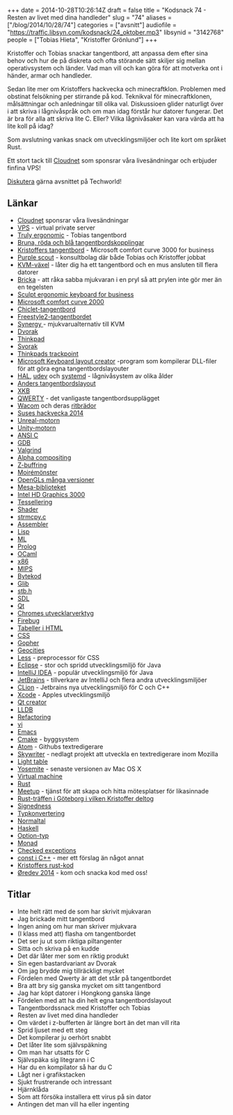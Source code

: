 +++
date = 2014-10-28T10:26:14Z
draft = false
title = "Kodsnack 74 - Resten av livet med dina handleder"
slug = "74"
aliases = ["/blog/2014/10/28/74"]
categories = ["avsnitt"]
audiofile = "https://traffic.libsyn.com/kodsnack/24_oktober.mp3"
libsynid = "3142768"
people = ["Tobias Hieta", "Kristoffer Grönlund"]
+++

Kristoffer och Tobias snackar tangentbord, att anpassa dem efter sina behov och hur de på diskreta och ofta störande sätt skiljer sig mellan operativsystem och länder. Vad man vill och kan göra för att motverka ont i händer, armar och handleder.

Sedan lite mer om Kristoffers hackvecka och minecraftklon. Problemen med obstinat felsökning per stirrande på kod. Teknikval för minecraftklonen, målsättningar och anledningar till olika val. Diskussioen glider naturligt över i att skriva i lågnivåspråk och om man idag förstår hur datorer fungerar. Det är bra för alla att skriva lite C. Eller? Vilka lågnivåsaker kan vara värda att ha lite koll på idag?

Som avslutning vankas snack om utvecklingsmiljöer och lite kort om språket Rust.

Ett stort tack till [Cloudnet](http://www.cloudnet.se) som sponsrar våra livesändningar och erbjuder finfina VPS!

[Diskutera](http://techworld.idg.se/2.2524/1.591059) gärna avsnittet på Techworld!

## Länkar ##
* [Cloudnet](http://www.cloudnet.se) sponsrar våra livesändningar
* [VPS](http://en.wikipedia.org/wiki/Virtual_private_server) - virtual private server
* [Truly ergonomic](http://www.trulyergonomic.com/store/index.php) - Tobias tangentbord
* [Bruna, röda och blå tangentbordskopplingar](http://www.keyboardco.com/blog/index.php/2012/12/an-introduction-to-cherry-mx-mechanical-switches/)
* [Kristoffers tangentbord](http://www.microsoft.com/hardware/sv-se/b/comfort-curve-keyboard-3000-for-business/3XJ-00008) - Microsoft comfort curve 3000 for business
* [Purple scout](http://purplescout.se) - konsultbolag där både Tobias och Kristoffer jobbat
* [KVM-växel](http://en.wikipedia.org/wiki/KVM_switch) - låter dig ha ett tangentbord och en mus ansluten till flera datorer
* [Bricka](http://en.wikipedia.org/wiki/Brick_%28electronics%29) - att råka sabba mjukvaran i en pryl så att prylen inte gör mer än en tegelsten
* [Sculpt ergonomic keyboard for business](http://www.microsoft.com/hardware/en-us/b/sculpt-ergonomic-keyboard-for-business)
* [Microsoft comfort curve 2000](http://www.microsoft.com/hardware/en-ie/b/comfort-curve-keyboard-2000-for-business/7FH-00006)
* [Chiclet-tangentbord](http://en.wikipedia.org/wiki/Chiclet_keyboard)
* [Freestyle2-tangentbordet](http://www.kinesis-ergo.com/shop/freestyle2-for-pc-foreign/)
* [Synergy ](http://synergy-project.org/) - mjukvarualternativ till KVM
* [Dvorak](http://en.wikipedia.org/wiki/Dvorak_Simplified_Keyboard)
* [Thinkpad](http://en.wikipedia.org/wiki/ThinkPad)
* [Svorak](http://sv.wikipedia.org/wiki/Svorak)
* [Thinkpads trackpoint](http://en.wikipedia.org/wiki/Pointing_stick)
* [Microsoft Keyboard layout creator](http://msdn.microsoft.com/en-us/goglobal/bb964665.aspx) -program som kompilerar DLL-filer för att göra egna tangentbordslayouter
* [HAL](http://en.wikipedia.org/wiki/HAL_%28software%29), [udev](http://en.wikipedia.org/wiki/Udev) och [systemd](http://en.wikipedia.org/wiki/Systemd) - lågnivåsystem av olika ålder
* [Anders tangentbordslayout](https://github.com/wanders/blowrak)
* [XKB](http://michal.kosmulski.org/computing/articles/custom-keyboard-layouts-xkb.html)
* [QWERTY](http://en.wikipedia.org/wiki/QWERTY) - det vanligaste tangentbordsupplägget
* [Wacom](http://en.wikipedia.org/wiki/Wacom_%28company%29) och deras [ritbrädor](http://en.wikipedia.org/wiki/Graphics_tablet)
* [Suses hackvecka 2014](https://hackweek.suse.com/)
* [Unreal-motorn](http://en.wikipedia.org/wiki/Unreal_Engine)
* [Unity-motorn](http://en.wikipedia.org/wiki/Unity_%28game_engine%29)
* [ANSI C](http://en.wikipedia.org/wiki/ANSI_C)
* [GDB](http://www.gnu.org/software/gdb/)
* [Valgrind](http://valgrind.org/)
* [Alpha compositing](http://en.wikipedia.org/wiki/Alpha_compositing)
* [Z-buffring](http://en.wikipedia.org/wiki/Z-buffering)
* [Moirémönster](http://en.wikipedia.org/wiki/Moir%C3%A9_pattern)
* [OpenGLs många versioner](http://en.wikipedia.org/wiki/OpenGL#Version_history)
* [Mesa-biblioteket](http://en.wikipedia.org/wiki/Mesa_%28computer_graphics%29)
* [Intel HD Graphics 3000](http://www.notebookcheck.net/Intel-HD-Graphics-3000.37948.0.html)
* [Tessellering](http://en.wikipedia.org/wiki/Tessellation)
* [Shader](http://en.wikipedia.org/wiki/Shader#Geometry_shaders)
* [‎strmcpy.c](http://bsd.unixdev.net/4.5BSD/packages/cfingerd-1.4.3/src/strmcpy.c)
* [Assembler](http://en.wikipedia.org/wiki/Assembly_language)
* [Lisp](http://en.wikipedia.org/wiki/Lisp_%28programming_language%29)
* [ML](http://en.wikipedia.org/wiki/ML_%28programming_language%29)
* [Prolog](http://en.wikipedia.org/wiki/Prolog)
* [OCaml](http://en.wikipedia.org/wiki/OCaml)
* [x86](http://en.wikipedia.org/wiki/X86)
* [MIPS](http://en.wikipedia.org/wiki/MIPS_instruction_set)
* [Bytekod](http://en.wikipedia.org/wiki/Bytecode)
* [Glib](http://en.wikipedia.org/wiki/GLib)
* [stb.h](http://nothings.org/stb/stb_h.html)
* [SDL](https://www.libsdl.org/)
* [Qt](https://qt-project.org/)
* [Chromes utvecklarverktyg](https://developer.chrome.com/devtools)
* [Firebug](http://getfirebug.com/)
* [Tabeller i HTML](http://www.w3.org/TR/html401/struct/tables.html)
* [CSS](http://en.wikipedia.org/wiki/Cascading_Style_Sheets)
* [Gopher](http://en.wikipedia.org/wiki/Gopher_%28protocol%29)
* [Geocities](http://en.wikipedia.org/wiki/GeoCities)
* [Less](http://lesscss.org/) - preprocessor för CSS
* [Eclipse](http://www.eclipse.org/) - stor och spridd utvecklingsmiljö för Java
* [IntelliJ IDEA](https://www.jetbrains.com/idea/) - populär utvecklingsmiljö för Java
* [JetBrains](https://www.jetbrains.com/) - tillverkare av IntelliJ och flera andra utvecklingsmiljöer
* [CLion](https://www.jetbrains.com/clion/) - Jetbrains nya utvecklingsmiljö för C och C++
* [Xcode](http://en.wikipedia.org/wiki/Xcode) - Apples utvecklingsmiljö
* [Qt creator](https://qt-project.org/search/tag/qt~creator)
* [LLDB](http://lldb.llvm.org/)
* [Refactoring](http://www.refactoring.com/)
* [vi](http://en.wikipedia.org/wiki/Vi)
* [Emacs](http://en.wikipedia.org/wiki/Emacs)
* [Cmake](http://www.cmake.org/) - byggsystem
* [Atom](https://atom.io/) - Githubs textredigerare
* [Skywriter](http://en.wikipedia.org/wiki/Mozilla_Skywriter) - nedlagt projekt att utveckla en textredigerare inom Mozilla
* [Light table](http://lighttable.com/)
* [Yosemite](http://arstechnica.com/apple/2014/10/os-x-10-10/) - senaste versionen av Mac OS X
* [Virtual machine](http://en.wikipedia.org/wiki/Virtual_machine)
* [Rust](http://www.rust-lang.org/)
* [Meetup](http://www.meetup.com/) - tjänst för att skapa och hitta mötesplatser för likasinnade
* [Rust-träffen i Göteborg i vilken Kristoffer deltog](http://www.meetup.com/got-lambda/events/212188312/)
* [Signedness](http://en.wikipedia.org/wiki/Signedness)
* [Typkonvertering](http://en.wikipedia.org/wiki/Type_conversion)
* [Normaltal](http://en.wikipedia.org/wiki/Normal_number)
* [Haskell](http://www.haskell.org/haskellwiki/Haskell)
* [Option-typ](http://en.wikipedia.org/wiki/Option_type)
* [Monad](http://en.wikipedia.org/wiki/Monad_%28functional_programming%29)
* [Checked exceptions](http://en.wikibooks.org/wiki/Java_Programming/Checked_Exceptions)
* [const i C++](http://duramecho.com/ComputerInformation/WhyHowCppConst.html) - mer ett förslag än något annat
* [Kristoffers rust-kod](https://github.com/krig/rust-meetup)
* [Øredev 2014](http://oredev.org/) - kom och snacka kod med oss!

## Titlar ##
* Inte helt rätt med de som har skrivit mjukvaran
* Jag brickade mitt tangentbord
* Ingen aning om hur man skriver mjukvara
* (I klass med att) flasha om tangentbordet
* Det ser ju ut som riktiga piltangenter
* Sitta och skriva på en kudde
* Det där låter mer som en riktig produkt
* Sin egen bastardvariant av Dvorak
* Om jag brydde mig tillräckligt mycket
* Fördelen med Qwerty är att det står på tangentbordet
* Bra att bry sig ganska mycket om sitt tangentbord
* Jag har köpt datorer i Hongkong ganska länge
* Fördelen med att ha din helt egna tangentbordslayout
* Tangentbordssnack med Kristoffer och Tobias
* Resten av livet med dina handleder
* Om värdet i z-bufferten är längre bort än det man vill rita
* Sprid ljuset med ett steg
* Det kompilerar ju oerhört snabbt
* Det låter lite som självspäkning
* Om man har utsatts för C
* Självspäka sig litegrann i C
* Har du en kompilator så har du C
* Lågt ner i grafikstacken
* Sjukt frustrerande och intressant
* Hjärnklåda
* Som att försöka installera ett virus på sin dator
* Antingen det man vill ha eller ingenting